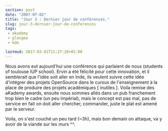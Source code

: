 ```yaml
---
section: post
date: "2007-07-02"
title: "Jour 3 : Dernier jour de conférences."
slug: jour-3-dernier-jour-de-conferences
tags:
 - akademy
 - glasgow
 - kde

lastmod: 2017-03-01T11:27:20+01:00
---
```


Nous avons eut aujourd'hui une conférence qui parlaient de nous (students of toulouse IUP school). Ervin a été félicité pour cette innovation, et il semblerait que l'idée soit aller en Inde, ils veulent suivre cette idée d'intégrer des projets OpenSource dans le cursus de l'enseignement à la place de produire des projets académiques [ inutiles ]. Voila remise des aKademy awards, ensuite nous sommes allés dans un pub franchement trop bien le cadre (un peu impérial), mais le concept est pas mal, pas de service en fait on doit aller chercher, commander, juste le plat est amené par le serveur.

Voila, on s'est couché un peu tard (~3h), mais bon demain on attaque, va y avoir de la viande sur les murs ^^.
